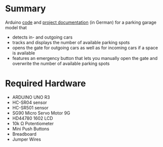# Summary
Arduino [code](/code.ino) and [project documentation](/documentation.pdf) (in German) for a parking garage model that 
- detects in- and outgoing cars
- tracks and displays the number of available parking spots
- opens the gate for outgoing cars as well as for incoming cars if a space is available
- features an emergency button that lets you manually open the gate and overwrite the number of available parking spots
 
# Required Hardware
- ARDUINO UNO R3
- HC-SR04 sensor
- HC-SR501 sensor
- SG90 Micro Servo Motor 9G
- HD44780 1602 LCD
- 10k Ω Potentiometer
- Mini Push Buttons
- Breadboard
- Jumper Wires
